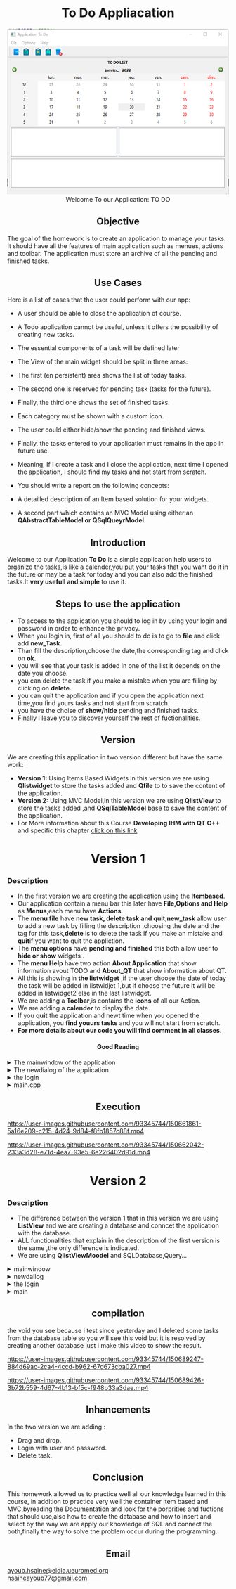<h1 align="center"> To Do Appliacation</h1> 
 <p align="center"> <img src="application.png" title="To Do"><br>Welcome To our Application: TO DO  </p>
 
<h2 align="center">Objective</h2> 

The goal of the homework is to create an application to manage your tasks. It should have all the features of main application such as menues, actions and toolbar. The application must store an archive of all the pending and finished tasks.


<h2 align="center"> Use Cases</h2> 

Here is a list of cases that the user could perform with our app:
* A user should be able to close the application of course.
* A Todo application cannot be useful, unless it offers the possibility of creating new tasks.
* The essential components of a task will be defined later
* The View of the main widget should be split in three areas:

* The first (en persistent) area shows the list of today tasks.
* The second one is reserved for pending task (tasks for the future).
* Finally, the third one shows the set of finished tasks.
* Each category must be shown with a custom icon.

* The user could either hide/show the pending and finished views.
* Finally, the tasks entered to your application must remains in the app in future use.
* Meaning, If I create a task and I close the application, next time I opened the application, I should find my tasks and not start from scratch.

* You should write a report on the following concepts:
* A detailled description of an Item based solution for your widgets.
* A second part which contains an MVC Model using either:an **QAbstractTableModel or QSqlQueyrModel**.

<h2 align="center"> Introduction</h2> 

Welcome to our Application,**To Do** is a simple application help users to organize the tasks,is like a calender,you put your tasks that you want do it in the future or may be a task for today and you can also add the finished tasks.It **very usefull and simple** to use it.

<h2 align="center"> Steps to use the application</h2> 

* To access to the application you should to log in by using your login and password in order to enhance the privacy.<br>
* When you login in, first of all you should to do is to go to **file** and click add **new_Task**. <br>
* Than fill the description,choose the date,the corresponding tag and click on **ok**.<br>
* you will see that your task is added in one of the list it depends on the date you choose.<br>
* you can delete the task if you make a mistake when you are filling by clicking on **delete**.<br>
* you can quit the application and if you open the application next time,you find yours tasks and not start from scratch.<br>
* you have the choise of **show/hide** pending and finished tasks.<br>
* Finally I leave you to discover yourself the rest of fuctionalities.<br>

<h2 align="center"> Version</h2> 

 We are creating this application in two version different but have the same work:<br>

* **Version 1:** Using Items Based Widgets in this version we are using **Qlistwidget** to store the tasks added and **Qfile** to to save the content of the application.<br>
* **Version 2:** Using MVC Model,in this version we are using **QlistView** to store the tasks added ,and **QSqlTableModel** base to save the content of the application.<br>
* For More information about this Course **Developing IHM with QT C++** and specific this chapter [click on this link](https://anassbelcaid.github.io/CS311/lectures/widgets2/#mvc-model)<br>

<h1 align="center"> Version 1</h1> 
 <h3>Description</h3>
 
* In the first version we are creating the application using the **Itembased**.
* Our application contain a menu bar this later have **File,Options and Help** as **Menus**,each menu have **Actions**.
* The **menu file** have **new task, delete task and quit**,**new_task**  allow user to add a new task by filling the description ,choosing the date and the tag for this task,**delete** is to delete the task if you make an mistake and **quit**if you want to quit the appliction.
* The **menu options** have **pending and finished** this both allow user to **hide or show** widgets .
* The **menu Help** have two action **About Application** that show information avout TODO and **About_QT** that show information about QT.
* All this is showing in **the listwidget** ,if the user choose the date of today the task will be added in listwidjet 1,but if choose the future it will be added in listwidget2 else in the last listwidget.
* We are adding a **Toolbar**,is contains the **icons** of all our Action.
* We are adding a **calender** to display the date.
* If you **quit** the application and newt time when you opened the application, you **find youurs tasks** and  you will not start from scratch. 
* **For more details about our code you will find comment in all classes**.

<h4 align="center"> Good Reading </h4>


<details>
<summary>The mainwindow of the application</summary>
<br>
 <h3>Description</h3>
 <p>This part contain the implimentation.h and implimentation.cpp of the mainwindow of todo,for each declaration in the code you will find a comment explain
 its functionality.
 </p>
 
<details>
 
<summary> todo.h</summary>
 
``` 
#ifndef TODO_H
#define TODO_H

#include <QMainWindow>
#include <QTextStream>
#include <QMessageBox>
#include<QListView>
#include<QStringListModel>
#include<QListWidget>
#include <QDate>

QT_BEGIN_NAMESPACE
namespace Ui { class todo; }
QT_END_NAMESPACE

class todo : public QMainWindow
{
    Q_OBJECT

public:
    todo(QWidget *parent = nullptr);
    ~todo();

    void chargerTasks(QString myFile);//method to save the content of each listwidget


private slots:

        void on_actionAbout_Application_triggered();//slot gives information about application
    
        void on_actionAbout_QT_triggered();//slot gives information about QT 
    
        void on_actionNew_Task_triggered();
    
        void on_actionQuit_Task_triggered();//slot allow user to quit the application
    
void on_actiondepending_triggered();//slot allow user to hide/show the pending tasks
    
void on_actionFinished_task_triggered();//slot allow user to hide/show the finished tasks
    
 //void ourelmnt(QIcon icon, QString str1, QDate thedate, QString str2, QListWidget *list);
    
void on_actionDelete_Task_triggered(); //slot allow user to delete tasks 
private:
Ui::todo *ui;
void  addelement(); //method contain the implmentation of adding new task when user click on add new task    
};
#endif // TODO_H
 
```
 
 
</details>
 
 

<details>
<summary>todo.cpp</summary>
<br>

```
 
#include "todo.h"
#include "ui_todo.h"
#include"newdialog.h"
#include<QPixmap>
#include<string>
#include<fstream>
#include<QTextStream>
#include<QFile>
#include<QFileDialog>
#include<QModelIndex>
todo::todo(QWidget *parent)
    : QMainWindow(parent)
    , ui(new Ui::todo)
{
    ui->setupUi(this);

    this->setWindowTitle("Application To Do");   //title of the application 
    //allow user to drag and drop from listWidget 1 to listWidget 2&3
    ui->listWidget->setDragEnabled(true);
    ui->listWidget->setAcceptDrops(true);
    ui->listWidget->setDropIndicatorShown(true);
    ui->listWidget->setDefaultDropAction(Qt::MoveAction);
    
    //allow user to drag an dd drop from listWidget 2 to listWidget 1&3
    ui->listWidget_2->setDragEnabled(true);
    ui->listWidget_2->setAcceptDrops(true);
    ui->listWidget_2->setDropIndicatorShown(true);
    ui->listWidget_2->setDefaultDropAction(Qt::MoveAction);
    
    //allow user to drag and drop from listWidget 3 to listWidget 1&2
    ui->listWidget_3->setDragEnabled(true);
    ui->listWidget_3->setAcceptDrops(true);
    ui->listWidget_3->setDropIndicatorShown(true);
    ui->listWidget_3->setDefaultDropAction(Qt::MoveAction);
    
    //make call to the method that save the content of listwidgets
    chargerTasks("C:\\Users\\Hsaine\\Desktop\\S5\\Todo\\Todo\\file.txt");
    
    //connect the addelement to Qaction Add new task
    connect(ui->actionNew_Task, &QAction::triggered, this, &todo::addelement);



}


todo::~todo()
{
    delete ui;
}
 //impliment the new slot
void todo::on_actionNew_Task_triggered()
{


}


void todo::addelement()
{
          //create the dialog
          newdialog D;
          D.setModal(false);
          
          QString newtask;

          //exécuter le dialogue
          auto reply = D.exec();
  //create the icons
          QPixmap icon(":/new.jpeg");
          QPixmap icon1(":/finish.jpeg");
          QPixmap icon2(":/depending.jpeg");
   //Checking if the dialog is accepted
          if(reply == newdialog::Accepted)
                 {
               QString str1=D.lineEdit();  // Get the line edit text
               QString str2=D.combobox();  // Get the tag 
              if (str1!=NULL){
                  //Get Finished bool
                  QString finished = D.checkboxstatus();
                // Get current date
                QDate thedate=D.getdate();
              newtask = str1 +"\t Due:"+ thedate.toString()+"\t tag:" +str2+"\n";

                   if (finished=="finished" || thedate < QDate::currentDate())
                   {
                       newtask = "Finished\t" +str1 +"\t Due:"+ thedate.toString()+"\t tag:" +str2+"\n";
                       ui->listWidget_3->addItem(new QListWidgetItem(QIcon(icon1),newtask));
          }
                   else if (thedate==thedate.currentDate()&& str2!="other"){

                       newtask = "Today \t" +str1 +"\t Due:"+ thedate.toString()+"\t tag:" +str2+"\n";
                       ui->listWidget->addItem(new QListWidgetItem(QIcon(icon),newtask));
                   }
                   else{


                                 newtask = "Pending\t"+str1 +"\t Due:"+ thedate.toString()+"\t tag:" +str2+"\n";
                                 ui->listWidget_2->addItem(new QListWidgetItem(QIcon(icon2),newtask));

                   }
          }


       }

       QString fichier = "C:\\Users\\Hsaine\\Desktop\\S5\\Todo\\Todo\\file.txt";
       QFile file(fichier); // Appel du constructeur de la classe QFile
       if (file.open(QIODevice::Append | QIODevice::Text)) {
       // Si l'ouverture du fichier en écriture à réussie

       // écrire dans le fichier en utilisant un flux :
       QTextStream out(&file);
       out << newtask;
       // Fermer le fichier
       file.close();
       }

    }
void todo::chargerTasks(QString myFile){

    QFile fichier(myFile);

    if(fichier.open(QIODevice::ReadOnly | QIODevice::Text)) // ReadOnly on lecture // ::Text si le fichier est deja ouvert
    {
        QTextStream flux(&fichier);
        while(!flux.atEnd())
        {
            QString temp = flux.readLine();
            if(  temp.startsWith("Finished"))
            ui->listWidget_3->addItem(temp);
            else if( temp.startsWith("Pending"))
                    ui->listWidget_2->addItem(temp);
            else
                ui->listWidget->addItem(temp);
        }
        fichier.close();
    }



    }





void todo::on_actionAbout_Application_triggered()
{
    QMessageBox::about(this,"About Application","This is a simple To Do application that allows "
"to users to fill and program : the future tasks,the finish tasks and the list of today tasks.");

}

void todo::on_actionAbout_QT_triggered()
{
    QMessageBox::aboutQt(this,"About QT");

}


void todo::on_actionQuit_Task_triggered()
{
    // a message that shown by Qt asking whether you want exit or not
    auto reply = QMessageBox::question(this, "Exit",
                                       "Do you really want to quit?");
    //if the response is yes, then ----> EXIT
    if(reply == QMessageBox::Yes)
        qApp->exit();
}




void todo::on_actiondepending_triggered()
{
    if(ui->listWidget_2->isVisible()){
    ui->listWidget_2->hide();}
    else{
      ui->listWidget_2->show();
    }
}




void todo::on_actionFinished_task_triggered()
{
    if(ui->listWidget_3->isVisible()){
    ui->listWidget_3->hide();
   } else{
      ui->listWidget_3->show();
    }

}
 void todo::on_actionDelete_Task_triggered()
{

    ui->listWidget->takeItem(ui->listWidget->currentRow());
    ui->listWidget_2->takeItem(ui->listWidget_2->currentRow());
    ui->listWidget_3->takeItem(ui->listWidget_3->currentRow());


}



```

</details>

<details>
<summary>todo.ui</summary>
<br>

```
<?xml version="1.0" encoding="UTF-8"?>
<ui version="4.0">
 <class>todo</class>
 <widget class="QMainWindow" name="todo">
  <property name="geometry">
   <rect>
    <x>0</x>
    <y>0</y>
    <width>677</width>
    <height>485</height>
   </rect>
  </property>
  <property name="windowTitle">
   <string>todo</string>
  </property>
  <widget class="QWidget" name="centralwidget">
   <layout class="QVBoxLayout" name="verticalLayout_2">
    <item>
     <widget class="QLabel" name="label">
      <property name="font">
       <font>
        <weight>75</weight>
        <bold>true</bold>
        <underline>false</underline>
       </font>
      </property>
      <property name="text">
       <string>TO DO LIST</string>
      </property>
      <property name="alignment">
       <set>Qt::AlignCenter</set>
      </property>
     </widget>
    </item>
    <item>
     <widget class="QCalendarWidget" name="calendarWidget"/>
    </item>
    <item>
     <layout class="QVBoxLayout" name="verticalLayout">
      <item>
       <layout class="QHBoxLayout" name="horizontalLayout">
        <item>
         <widget class="QListWidget" name="listWidget"/>
        </item>
        <item>
         <widget class="QListWidget" name="listWidget_2"/>
        </item>
       </layout>
      </item>
      <item>
       <widget class="QListWidget" name="listWidget_3"/>
      </item>
     </layout>
    </item>
   </layout>
  </widget>
  <widget class="QMenuBar" name="menubar">
   <property name="geometry">
    <rect>
     <x>0</x>
     <y>0</y>
     <width>677</width>
     <height>21</height>
    </rect>
   </property>
   <widget class="QMenu" name="menuFile">
    <property name="title">
     <string>File</string>
    </property>
    <addaction name="actionNew_Task"/>
    <addaction name="actionDelete_Task"/>
    <addaction name="actionQuit_Task"/>
   </widget>
   <widget class="QMenu" name="menuOptions">
    <property name="title">
     <string>Options</string>
    </property>
    <addaction name="actiondepending"/>
    <addaction name="actionFinished_task"/>
   </widget>
   <widget class="QMenu" name="menuHelp">
    <property name="title">
     <string>Help </string>
    </property>
    <addaction name="actionAbout_Application"/>
    <addaction name="actionAbout_QT"/>
   </widget>
   <addaction name="menuFile"/>
   <addaction name="menuOptions"/>
   <addaction name="menuHelp"/>
  </widget>
  <widget class="QStatusBar" name="statusbar"/>
  <widget class="QToolBar" name="toolBar">
   <property name="windowTitle">
    <string>toolBar</string>
   </property>
   <attribute name="toolBarArea">
    <enum>TopToolBarArea</enum>
   </attribute>
   <attribute name="toolBarBreak">
    <bool>false</bool>
   </attribute>
   <addaction name="actionQuit_Task"/>
   <addaction name="actionNew_Task"/>
   <addaction name="separator"/>
   <addaction name="actiondepending"/>
   <addaction name="actionFinished_task"/>
   <addaction name="actionDelete_Task"/>
  </widget>
  <action name="actionAbout_Application">
   <property name="text">
    <string>About_Application</string>
   </property>
  </action>
  <action name="actionAbout_QT">
   <property name="text">
    <string>About QT</string>
   </property>
  </action>
  <action name="actionNew_Task">
   <property name="icon">
    <iconset resource="icons.qrc">
     <normaloff>:/new.jpeg</normaloff>:/new.jpeg</iconset>
   </property>
   <property name="text">
    <string>New_Task     Ctrl+N</string>
   </property>
  </action>
  <action name="actionQuit_Task">
   <property name="icon">
    <iconset resource="icons.qrc">
     <normaloff>:/quit.jpeg</normaloff>:/quit.jpeg</iconset>
   </property>
   <property name="text">
    <string>Quit                Ctrl+Q</string>
   </property>
  </action>
  <action name="actiondepending">
   <property name="icon">
    <iconset resource="icons.qrc">
     <normaloff>:/depending.jpeg</normaloff>:/depending.jpeg</iconset>
   </property>
   <property name="text">
    <string>Pending_task        Ctrl+D</string>
   </property>
  </action>
  <action name="actionFinished_task">
   <property name="icon">
    <iconset resource="icons.qrc">
     <normaloff>:/finish.jpeg</normaloff>:/finish.jpeg</iconset>
   </property>
   <property name="text">
    <string>Finished_task   Ctrl+F</string>
   </property>
  </action>
  <action name="actionDelete_Task">
   <property name="icon">
    <iconset resource="icons.qrc">
     <normaloff>:/delete.jpeg</normaloff>:/delete.jpeg</iconset>
   </property>
   <property name="text">
    <string>Delete_Task</string>
   </property>
  </action>
 </widget>
 <resources>
  <include location="icons.qrc"/>
 </resources>
 <connections/>
</ui>

```
  
</details>

</details>

 
 
<details>
<summary>The newdialog of the application</summary>
<br>
 <h3>Description</h3>
 <p>This part contain the implimentation.h and implimentation.cpp of the newdialog ,this class contain the implientation and the connection of all of this widget 
  ,for each declaration in the code you will find a comment explain its functionality.
    <p align="center"> <img src="form.png" title="New Task"><br>New Task </p>

 </p>
 
<details>
<summary>newdialog.h</summary>
<br>
 
```
#ifndef NEWDIALOG_H
#define NEWDIALOG_H
#include <QDialog>
namespace Ui {
class newdialog;
}

class newdialog : public QDialog
{
    Q_OBJECT

public:
    explicit newdialog(QWidget *parent = nullptr);
    ~newdialog();
    QString lineEdit()const;//methode pour obtenir le text de lineEdit
    QString combobox()const;//methode pour obtenir le text de combobox
    QString checkboxstatus()const;//methode pour obtenir le text de checkbox
    QDate getdate()const;//methode pour obtenir le text de checkbox
    void showEvent(QShowEvent * event);

protected slots:
    void on_pushButton_clicked();

private:
    Ui::newdialog *ui;
};

#endif // NEWDIALOG_H
```
</details>
 
<details>
<summary> newdialog.cpp</summary>
<br>
 
```
#include "newdialog.h"
#include "ui_newdialog.h"

newdialog::newdialog(QWidget *parent) :
    QDialog(parent),
    ui(new Ui::newdialog)
{
    ui->setupUi(this);
}

newdialog::~newdialog()
{
    delete ui;
}


QString newdialog::lineEdit() const
{
    return ui->lineEdit->text();

}


QString newdialog::checkboxstatus() const{


 //return ui->checkBox->isChecked();
    if (ui->checkBox->isChecked())
       return "finished";
    else
        return "pending";
}


QString newdialog::combobox() const
{
    return ui->comboBox->currentText();

}
void newdialog::showEvent(QShowEvent * event)
{
    QDate date = QDate::currentDate();
    ui->dateEdit->setDate(date); // sets the current date to date edit.

    QDialog::showEvent(event);
}

QDate newdialog::getdate() const
{
   return  ui->dateEdit->date();

}

void newdialog::on_pushButton_clicked()
{
    accept();
}

```
</details>
 
<details>
<summary>newdialog.ui </summary>
<br>
 
```
<?xml version="1.0" encoding="UTF-8"?>
<ui version="4.0">
 <class>newdialog</class>
 <widget class="QWidget" name="newdialog">
  <property name="geometry">
   <rect>
    <x>0</x>
    <y>0</y>
    <width>224</width>
    <height>152</height>
   </rect>
  </property>
  <property name="windowTitle">
   <string>Form</string>
  </property>
  <layout class="QGridLayout" name="gridLayout_2">
   <item row="0" column="0">
    <layout class="QGridLayout" name="gridLayout">
     <item row="0" column="0">
      <layout class="QHBoxLayout" name="horizontalLayout">
       <item>
        <widget class="QLabel" name="label">
         <property name="text">
          <string>&amp;Descrption :</string>
         </property>
         <property name="buddy">
          <cstring>lineEdit</cstring>
         </property>
        </widget>
       </item>
       <item>
        <widget class="QLineEdit" name="lineEdit"/>
       </item>
      </layout>
     </item>
     <item row="1" column="0">
      <widget class="QCheckBox" name="checkBox">
       <property name="text">
        <string>Finished</string>
       </property>
      </widget>
     </item>
     <item row="2" column="0">
      <layout class="QHBoxLayout" name="horizontalLayout_2">
       <item>
        <widget class="QLabel" name="label_2">
         <property name="text">
          <string>&amp;Date :</string>
         </property>
         <property name="buddy">
          <cstring>dateEdit</cstring>
         </property>
        </widget>
       </item>
       <item>
        <widget class="QDateEdit" name="dateEdit"/>
       </item>
      </layout>
     </item>
     <item row="3" column="0">
      <layout class="QHBoxLayout" name="horizontalLayout_3">
       <item>
        <widget class="QLabel" name="label_3">
         <property name="text">
          <string>&amp;Tag :</string>
         </property>
         <property name="buddy">
          <cstring>comboBox</cstring>
         </property>
        </widget>
       </item>
       <item>
        <widget class="QComboBox" name="comboBox">
         <item>
          <property name="text">
           <string>Work</string>
          </property>
         </item>
         <item>
          <property name="text">
           <string>Shopping</string>
          </property>
         </item>
         <item>
          <property name="text">
           <string>Sport</string>
          </property>
         </item>
         <item>
          <property name="text">
           <string>Visit-Family</string>
          </property>
         </item>
         <item>
          <property name="text">
           <string>Meditation</string>
          </property>
         </item>
         <item>
          <property name="text">
           <string>Video Gaming</string>
          </property>
         </item>
         <item>
          <property name="text">
           <string>Other</string>
          </property>
         </item>
        </widget>
       </item>
      </layout>
     </item>
     <item row="4" column="0">
      <layout class="QHBoxLayout" name="horizontalLayout_4">
       <item>
        <spacer name="horizontalSpacer">
         <property name="orientation">
          <enum>Qt::Horizontal</enum>
         </property>
         <property name="sizeHint" stdset="0">
          <size>
           <width>40</width>
           <height>20</height>
          </size>
         </property>
        </spacer>
       </item>
       <item>
        <widget class="QPushButton" name="pushButton">
         <property name="text">
          <string>Ok</string>
         </property>
        </widget>
       </item>
       <item>
        <widget class="QPushButton" name="pushButton_2">
         <property name="text">
          <string>Cancel</string>
         </property>
        </widget>
       </item>
      </layout>
     </item>
    </layout>
   </item>
  </layout>
 </widget>
 <resources/>
 <connections>
  <connection>
   <sender>pushButton_2</sender>
   <signal>clicked()</signal>
   <receiver>newdialog</receiver>
   <slot>close()</slot>
   <hints>
    <hint type="sourcelabel">
     <x>159</x>
     <y>139</y>
    </hint>
    <hint type="destinationlabel">
     <x>137</x>
     <y>150</y>
    </hint>
   </hints>
  </connection>
 </connections>
</ui>
```
</details>
 
</details>

<details>
<summary>the login</summary>
<br>
 <h3>Description</h3>
 <p>When you open the application you should enter the login and the password that aleardy declared in the code ,than the app will show to you.</p>
  <p align="center"> <img src="login.png" title="Login"><br>Login </p>

<details>
 
<summary>login.h</summary>
<br>
 
```
#ifndef LOGIN_H
#define LOGIN_H

#include <QDialog>
#include"todo.h"
namespace Ui {
class login;
}

class login : public QDialog
{
    Q_OBJECT

public:
    explicit login(QWidget *parent = nullptr);
    ~login();

private slots:
    void on_pushButton_clicked();

private:
    Ui::login *ui;
    todo *td;
};

#endif // LOGIN_H

```
 
</details>
 
<details>
<summary>login.cpp</summary>
<br>
 
```
 #include "login.h"
#include "ui_login.h"
#include<QMessageBox>
#include"todo.h"
login::login(QWidget *parent) :
    QDialog(parent),
    ui(new Ui::login)
{
    ui->setupUi(this);

    QPixmap pix(":/login.jfif");
        int w = ui->label_pic->width();
        int h = ui->label_pic->height();
        ui->label_pic->setPixmap(pix.scaled(w,h,Qt::KeepAspectRatio));
       //  this->setStyleSheet("background-color:#00CED1");

}

login::~login()
{
    delete ui;
}

void login::on_pushButton_clicked()
{
    QString username = ui->lineEdit_username->text();
       QString password = ui->lineEdit_2_password->text();

       if(username ==  "hsaine" && password == "rachid") {
         //  QMessageBox::information(this, "Login", "Username and password is correct");
           //hide();
           td = new todo(this);
           td->show();
       }
       else {
           QMessageBox::warning(this,"Login", "Username and password is not correct");
       }
}


```
</details>
 
<details>
<summary>login.ui</summary>
<br>
 
```
 <?xml version="1.0" encoding="UTF-8"?>
<ui version="4.0">
 <class>login</class>
 <widget class="QDialog" name="login">
  <property name="geometry">
   <rect>
    <x>0</x>
    <y>0</y>
    <width>621</width>
    <height>354</height>
   </rect>
  </property>
  <property name="windowTitle">
   <string>Dialog</string>
  </property>
  <widget class="QGroupBox" name="groupBox">
   <property name="geometry">
    <rect>
     <x>340</x>
     <y>70</y>
     <width>231</width>
     <height>161</height>
    </rect>
   </property>
   <property name="title">
    <string>Login</string>
   </property>
   <widget class="QWidget" name="layoutWidget">
    <property name="geometry">
     <rect>
      <x>20</x>
      <y>30</y>
      <width>195</width>
      <height>81</height>
     </rect>
    </property>
    <layout class="QGridLayout" name="gridLayout">
     <item row="0" column="0">
      <layout class="QHBoxLayout" name="horizontalLayout_2">
       <item>
        <widget class="QLabel" name="label">
         <property name="text">
          <string>Username:</string>
         </property>
        </widget>
       </item>
       <item>
        <widget class="QLineEdit" name="lineEdit_username"/>
       </item>
      </layout>
     </item>
     <item row="1" column="0">
      <layout class="QHBoxLayout" name="horizontalLayout">
       <item>
        <widget class="QLabel" name="label_2">
         <property name="text">
          <string>Password:</string>
         </property>
        </widget>
       </item>
       <item>
        <widget class="QLineEdit" name="lineEdit_2_password"/>
       </item>
      </layout>
     </item>
     <item row="2" column="0">
      <widget class="QPushButton" name="pushButton">
       <property name="text">
        <string>Sign in</string>
       </property>
      </widget>
     </item>
    </layout>
   </widget>
  </widget>
  <widget class="QLabel" name="label_pic">
   <property name="geometry">
    <rect>
     <x>40</x>
     <y>60</y>
     <width>261</width>
     <height>191</height>
    </rect>
   </property>
   <property name="text">
    <string/>
   </property>
  </widget>
 </widget>
 <resources/>
 <connections/>
</ui>

```
</details>
</details>


<details>
<summary>main.cpp</summary>
<br>
 
```
 #include "todo.h"

#include <QApplication>
#include"login.h"
int main(int argc, char *argv[])
{
    QApplication a(argc, argv);
     todo w;
    login w1;
    w1.show();
   // w.show();
    return a.exec();
}

```
</details>

<h2 align="center"> Execution</h2> 
 

https://user-images.githubusercontent.com/93345744/150661861-5a16e209-c215-4d24-9d84-f8fb1857c88f.mp4



https://user-images.githubusercontent.com/93345744/150662042-233a3d28-e71d-4ea7-93e5-6e226402d91d.mp4



<h1 align="center"> Version 2</h1> 
  <h3>Description</h3>
 
* The difference between the version 1 that in this version we are using **ListView** and we are creating a database and conncet the application with the database.
* ALL functionalities that explain in the description of the first version is the same ,the only difference is indicated.
* We are using **QlistViewMoodel** and SQLDatabase,Query...
 
<details>
<summary>mainwindow</summary>
<br>
   <h3>Description</h3>
 <p>This part contain the implimentation.h and implimentation.cpp of the mainwindow of todo,for each declaration in the code you will find a comment explain
 its functionality.</p>
 
<details>
<summary>mainwindow.h</summary>
<br>
 
 ```
 #ifndef MAINWINDOW_H
#define MAINWINDOW_H

#include <QMainWindow>
#include<QtSql/QSqlDatabase> 
namespace Ui {
class MainWindow;
}

class MainWindow : public QMainWindow
{
    Q_OBJECT

public:
    explicit MainWindow(QWidget *parent = nullptr);
    ~MainWindow();

protected:
    void connectDatabase();

private slots:
    void on_actionNew_Task_triggered();

    void on_actionQuit_triggered();

    void on_actionPending_triggered();

    void on_actionFinished_triggered();

    void on_actionABout_Application_triggered();

    void on_actionAbout_QT_triggered();

private:
    Ui::MainWindow *ui;
    void  addelement(); //method contain the implmentation of adding new task when user click on add new task
    QSqlDatabase db;

};

#endif // MAINWINDOW_H

 ```
</details>
 
<details>
<summary>mainwindow.cpp</summary>
<br>
 
 ```
 #include "mainwindow.h"
#include "ui_mainwindow.h"
#include<QMessageBox>
#include"newdailog.h"
#include<QSqlQuery>
#include<QStandardItem>
#include<QSqlQuery>
#include<QSqlQueryModel>
#include<QStringListModel>
#include<QSqlError>
#include<QtDebug>
#include<QList>
#include<QSqlRecord>
MainWindow::MainWindow(QWidget *parent) :
    QMainWindow(parent),
    ui(new Ui::MainWindow)
{
    ui->setupUi(this);
         this->setWindowTitle("Application To Do");   //title of the application

        //allow user to drag and drop from listView_3 1 to listView_3 2&3
        ui->listView->setDragEnabled(true);
        ui->listView->setAcceptDrops(true);
        ui->listView->setDropIndicatorShown(true);
        ui->listView->setDefaultDropAction(Qt::MoveAction);

        //allow user to drag an dd drop from listView_3 2 to listView_3 1&3
        ui->listView_2->setDragEnabled(true);
        ui->listView_2->setAcceptDrops(true);
        ui->listView_2->setDropIndicatorShown(true);
        ui->listView_2->setDefaultDropAction(Qt::MoveAction);

        //allow user to drag and drop from listView_3 3 to listView_3 1&2
        ui->listView_3->setDragEnabled(true);
        ui->listView_3->setAcceptDrops(true);
        ui->listView_3->setDropIndicatorShown(true);
        ui->listView_3->setDefaultDropAction(Qt::MoveAction);

        //connect the addelement to Qaction Add new task
        connect(ui->actionNew_Task, &QAction::triggered, this, &MainWindow::addelement);
        //call the function of database
        connectDatabase();

        auto model = new QStandardItemModel(this);
        QSqlQuery query("SELECT * FROM tasks");
        int idName = query.record().indexOf("description");
        int idName1 = query.record().indexOf("date");
        int idName2 = query.record().indexOf("tag");


        while (query.next()){
           QString name = query.value(idName).toString();
           QString name1 = query.value(idName1).toString();
           QString name2 = query.value(idName2).toString();
           QString N=name+name1+name2;
           model->appendRow(new QStandardItem(QIcon(":/new.jpeg"), N));
           ui->listView->setModel(model);

           model->appendRow(new QStandardItem(QIcon(":/depending.jpeg"), N));
           ui->listView_2->setModel(model);

           model->appendRow(new QStandardItem(QIcon(":/finish.jpeg"), N));
           ui->listView_3->setModel(model);


        }

}

MainWindow::~MainWindow()
{
    delete ui;
}

void MainWindow::connectDatabase(){


    // ajouter le driver de la bd avec le driver sqlite
    db = QSqlDatabase::addDatabase("QSQLITE");

    // choisir le nom de la bd
    db.setDatabaseName("C:\\Users\\Hsaine\\Desktop\\S5\\TODO_MVC\\database");

    // ouvrir la bd
    if(!db.open())
            QMessageBox::critical(this,"Info","Cannot open the database");

    // creer la table tasks
    //1. definir la requete avec une bd
    //auto query= QSqlQuery(db);

   
    //2. definir le text de la requete
    QString create{"CREATE TABLE IF NOT EXISTS tasks (id INT NOT_NULL AUTO_INCREMENT"
                   ",description VARCHAR(80),date DATE,tag VARCHAR(80),finished BOOLEAN "};

    //3. executer la requete
    if(!query.exec(create))
        QMessageBox::critical(this,"Info","Cannot create the table");


}

void MainWindow::addelement()
{
          //create the dialog
          newdailog D;
          D.setModal(false);


          //exécuter le dialogue
          auto reply = D.exec();

          QString str1=D.lineEdit();
          QDate thedate=D.getdate();
          QString str2=D.combobox();

          QString newtask = str1 +"\t Due:"+ thedate.toString()+"\t tag:" +str2+"\n";
          //create the model
          auto model = new QStandardItemModel(this);

         QStringList list;

          connectDatabase();
        //Checking if the dialog is accepted
       if(reply == newdailog::Accepted)
       {
           //create the query
           auto query= new QSqlQuery(db);
          //check if he date is valid
           if(thedate.isValid()){

       if(  thedate==thedate.currentDate()&& str2!="other"){
            //add in table tasks
             query->prepare("INSERT INTO tasks(description,date,tag) VALUES(?,?,?)");
             query->addBindValue(str1);
             query->addBindValue(thedate);
             query->addBindValue(str2);
            //execute the query
             query->exec();

                if(!query->exec())
                 QMessageBox::critical(this,"Info",query->lastError().text());

              ui->listView->setModel(model);
             model->appendRow(new QStandardItem(QIcon(":/new.jpeg"), newtask));



                   }else if(thedate>thedate.currentDate()&&D.checkboxstatus()==false){
                          //insert in the table
                          query->prepare("INSERT INTO tasks(description,date,tag) VALUES(?,?,?)");
                           query->addBindValue(str1);
                           query->addBindValue(thedate);
                           query->addBindValue(str2);

                          query->exec();//execute the query
                            //check if the query execute or not,if not execute you will show a error that
                          //should look for it to resolve the problem
                           if(!query->exec())
                         QMessageBox::critical(this,"Info",query->lastError().text());
                        ui->listView_2->setModel(model);
                         model->appendRow(new QStandardItem(QIcon(":/depending.jpeg"), newtask));


                   }else{
                      // QString addinfor{"INSERT INTO tasks"};
                       query->prepare("INSERT INTO tasks(description,date,tag) VALUES(?,?,?)");

                           query->addBindValue(str1);
                           query->addBindValue(thedate);
                           query->addBindValue(str2);

                           query->prepare("Select * FROM tasks");

                          query->exec();

                           if(!query->exec())
                               QMessageBox::critical(this,"Info",query->lastError().text());

                        ui->listView_3->setModel(model);
                       model->appendRow(new QStandardItem(QIcon(":/finish.jpeg"), newtask));
                   }

           }
}}





void MainWindow::on_actionNew_Task_triggered()
{

}


void MainWindow::on_actionQuit_triggered()
{
    // a message that shown by Qt asking whether you want exit or not
        auto reply = QMessageBox::question(this, "Exit",
                                           "Do you really want to quit?");
        //if the response is yes, then ----> EXIT
        if(reply == QMessageBox::Yes)
            qApp->exit();

}


void MainWindow::on_actionPending_triggered()
{
    if(ui->listView_2->isVisible()){
    ui->listView_2->hide();}
    else{
      ui->listView_2->show();
    }

}


void MainWindow::on_actionFinished_triggered()
{
    if(ui->listView_3->isVisible()){
    ui->listView_3->hide();}
    else{
      ui->listView_3->show();
    }

}


void MainWindow::on_actionABout_Application_triggered()
{
    QMessageBox::about(this,"About Application","This is a simple To Do application that allows "
"to users to fill and program : the future tasks,the finish tasks and the list of today tasks.");

}


void MainWindow::on_actionAbout_QT_triggered()
{
    QMessageBox::aboutQt(this,"About QT");
}


 ```
</details>
 
<details>
<summary>mainwindow.ui</summary>
<br>
 
 ```
 <?xml version="1.0" encoding="UTF-8"?>
<ui version="4.0">
 <class>MainWindow</class>
 <widget class="QMainWindow" name="MainWindow">
  <property name="geometry">
   <rect>
    <x>0</x>
    <y>0</y>
    <width>800</width>
    <height>600</height>
   </rect>
  </property>
  <property name="windowTitle">
   <string>MainWindow</string>
  </property>
  <widget class="QWidget" name="centralwidget">
   <widget class="QWidget" name="layoutWidget">
    <property name="geometry">
     <rect>
      <x>10</x>
      <y>10</y>
      <width>522</width>
      <height>602</height>
     </rect>
    </property>
    <layout class="QGridLayout" name="gridLayout_2">
     <item row="0" column="0">
      <widget class="QLabel" name="label">
       <property name="font">
        <font>
         <weight>75</weight>
         <bold>true</bold>
         <underline>false</underline>
        </font>
       </property>
       <property name="text">
        <string>TO DO LIST</string>
       </property>
       <property name="alignment">
        <set>Qt::AlignCenter</set>
       </property>
      </widget>
     </item>
     <item row="1" column="0">
      <widget class="QCalendarWidget" name="calendarWidget"/>
     </item>
     <item row="2" column="0">
      <layout class="QGridLayout" name="gridLayout">
       <item row="0" column="0">
        <widget class="QListView" name="listView"/>
       </item>
       <item row="0" column="1">
        <widget class="QListView" name="listView_2"/>
       </item>
       <item row="1" column="0" colspan="2">
        <widget class="QListView" name="listView_3"/>
       </item>
      </layout>
     </item>
    </layout>
   </widget>
  </widget>
  <widget class="QMenuBar" name="menubar">
   <property name="geometry">
    <rect>
     <x>0</x>
     <y>0</y>
     <width>800</width>
     <height>21</height>
    </rect>
   </property>
   <widget class="QMenu" name="menuFile">
    <property name="title">
     <string>File</string>
    </property>
    <addaction name="actionNew_Task"/>
    <addaction name="actionQuit"/>
   </widget>
   <widget class="QMenu" name="menuOptions">
    <property name="title">
     <string>Options</string>
    </property>
    <addaction name="actionPending"/>
    <addaction name="actionFinished"/>
   </widget>
   <widget class="QMenu" name="menuHelp">
    <property name="title">
     <string>Help</string>
    </property>
    <addaction name="actionABout_Application"/>
    <addaction name="actionAbout_QT"/>
   </widget>
   <addaction name="menuFile"/>
   <addaction name="menuOptions"/>
   <addaction name="menuHelp"/>
  </widget>
  <widget class="QStatusBar" name="statusbar"/>
  <widget class="QToolBar" name="toolBar">
   <property name="windowTitle">
    <string>toolBar</string>
   </property>
   <attribute name="toolBarArea">
    <enum>TopToolBarArea</enum>
   </attribute>
   <attribute name="toolBarBreak">
    <bool>false</bool>
   </attribute>
   <addaction name="actionNew_Task"/>
   <addaction name="actionQuit"/>
   <addaction name="separator"/>
   <addaction name="actionPending"/>
   <addaction name="actionFinished"/>
  </widget>
  <action name="actionNew_Task">
   <property name="icon">
    <iconset resource="icons.qrc">
     <normaloff>:/new.jpeg</normaloff>:/new.jpeg</iconset>
   </property>
   <property name="text">
    <string>New_Task</string>
   </property>
  </action>
  <action name="actionQuit">
   <property name="icon">
    <iconset resource="icons.qrc">
     <normaloff>:/quit.jpeg</normaloff>:/quit.jpeg</iconset>
   </property>
   <property name="text">
    <string>Quit</string>
   </property>
  </action>
  <action name="actionPending">
   <property name="icon">
    <iconset resource="icons.qrc">
     <normaloff>:/depending.jpeg</normaloff>:/depending.jpeg</iconset>
   </property>
   <property name="text">
    <string>Pending</string>
   </property>
  </action>
  <action name="actionFinished">
   <property name="icon">
    <iconset resource="icons.qrc">
     <normaloff>:/finish.jpeg</normaloff>:/finish.jpeg</iconset>
   </property>
   <property name="text">
    <string>Finished</string>
   </property>
  </action>
  <action name="actionABout_Application">
   <property name="text">
    <string>ABout_Application</string>
   </property>
  </action>
  <action name="actionAbout_QT">
   <property name="text">
    <string>About QT</string>
   </property>
  </action>
 </widget>
 <resources>
  <include location="icons.qrc"/>
 </resources>
 <connections/>
</ui>

 ```
</details>

</details>

 
<details>
<summary>newdailog</summary>
<br>
   <h3>Description</h3>
 <p>This part contain the implimentation.h and implimentation.cpp of the newdialog ,this class contain the implientation and the connection of all of this widget 
  ,for each declaration in the code you will find a comment explain its functionality.
    <p align="center"> <img src="form.png" title="New Task"><br>New Task </p>

 </p>
<details>
<summary>newdailog.h</summary>
<br>
  
```
 #ifndef NEWDAILOG_H
#define NEWDAILOG_H

#include <QDialog>

namespace Ui {
class newdailog;
}

class newdailog : public QDialog
{
    Q_OBJECT

public:
    explicit newdailog(QWidget *parent = nullptr);
    ~newdailog();
    //getters
    QString lineEdit()const;//getter pour obtenir le text de lineEdit
    QString combobox()const;//getter pour obtenir le text de combobox
    bool checkboxstatus()const;//getter pour obtenir le text de checkbox
    QDate getdate()const;//getter pour obtenir le text de checkbox
    void showEvent(QShowEvent * event);

protected slots:
    void on_pushButton_clicked();
private:
    Ui::newdailog *ui;
};

#endif // NEWDAILOG_H

```
</details>
 
<details>
<summary>newdailog.cpp</summary>
<br>
  
```
#include "newdailog.h"
#include "ui_newdailog.h"

newdailog::newdailog(QWidget *parent) :
    QDialog(parent),
    ui(new Ui::newdailog)
{
    ui->setupUi(this);
}

newdailog::~newdailog()
{
    delete ui;
}

QString newdailog::lineEdit() const
{
    return ui->lineEdit->text();

}


bool newdailog::checkboxstatus() const{

return ui->checkBox->isChecked();
//if (ui->checkBox->isChecked())
//   return "finished";
//else
//    return "pending";
}


QString newdailog::combobox() const
{
    return ui->comboBox->currentText();

}
void newdailog::showEvent(QShowEvent * event)
{
    QDate date = QDate::currentDate();
    ui->dateEdit->setDate(date); // sets the current date to date edit.

    QDialog::showEvent(event);
}

QDate newdailog::getdate() const
{
   return  ui->dateEdit->date();

}

void newdailog::on_pushButton_clicked()
{
    accept();
}


 
```
</details>
 
<details>
<summary>newdialog.ui</summary>

 ```
 <?xml version="1.0" encoding="UTF-8"?>
<ui version="4.0">
 <class>newdailog</class>
 <widget class="QDialog" name="newdailog">
  <property name="geometry">
   <rect>
    <x>0</x>
    <y>0</y>
    <width>400</width>
    <height>300</height>
   </rect>
  </property>
  <property name="windowTitle">
   <string>Dialog</string>
  </property>
  <widget class="QWidget" name="layoutWidget">
   <property name="geometry">
    <rect>
     <x>80</x>
     <y>40</y>
     <width>206</width>
     <height>134</height>
    </rect>
   </property>
   <layout class="QGridLayout" name="gridLayout">
    <item row="0" column="0">
     <layout class="QHBoxLayout" name="horizontalLayout">
      <item>
       <widget class="QLabel" name="label">
        <property name="text">
         <string>&amp;Descrption :</string>
        </property>
        <property name="buddy">
         <cstring>lineEdit</cstring>
        </property>
       </widget>
      </item>
      <item>
       <widget class="QLineEdit" name="lineEdit"/>
      </item>
     </layout>
    </item>
    <item row="1" column="0">
     <widget class="QCheckBox" name="checkBox">
      <property name="text">
       <string>Finished</string>
      </property>
     </widget>
    </item>
    <item row="2" column="0">
     <layout class="QHBoxLayout" name="horizontalLayout_2">
      <item>
       <widget class="QLabel" name="label_2">
        <property name="text">
         <string>&amp;Date :</string>
        </property>
        <property name="buddy">
         <cstring>dateEdit</cstring>
        </property>
       </widget>
      </item>
      <item>
       <widget class="QDateEdit" name="dateEdit"/>
      </item>
     </layout>
    </item>
    <item row="3" column="0">
     <layout class="QHBoxLayout" name="horizontalLayout_3">
      <item>
       <widget class="QLabel" name="label_3">
        <property name="text">
         <string>&amp;Tag :</string>
        </property>
        <property name="buddy">
         <cstring>comboBox</cstring>
        </property>
       </widget>
      </item>
      <item>
       <widget class="QComboBox" name="comboBox">
        <item>
         <property name="text">
          <string>Work</string>
         </property>
        </item>
        <item>
         <property name="text">
          <string>Shopping</string>
         </property>
        </item>
        <item>
         <property name="text">
          <string>Sport</string>
         </property>
        </item>
        <item>
         <property name="text">
          <string>Visit-Family</string>
         </property>
        </item>
        <item>
         <property name="text">
          <string>Meditation</string>
         </property>
        </item>
        <item>
         <property name="text">
          <string>Video Gaming</string>
         </property>
        </item>
        <item>
         <property name="text">
          <string>Other</string>
         </property>
        </item>
       </widget>
      </item>
     </layout>
    </item>
    <item row="4" column="0">
     <layout class="QHBoxLayout" name="horizontalLayout_4">
      <item>
       <spacer name="horizontalSpacer">
        <property name="orientation">
         <enum>Qt::Horizontal</enum>
        </property>
        <property name="sizeHint" stdset="0">
         <size>
          <width>40</width>
          <height>20</height>
         </size>
        </property>
       </spacer>
      </item>
      <item>
       <widget class="QPushButton" name="pushButton">
        <property name="text">
         <string>Ok</string>
        </property>
       </widget>
      </item>
      <item>
       <widget class="QPushButton" name="pushButton_2">
        <property name="text">
         <string>Cancel</string>
        </property>
       </widget>
      </item>
     </layout>
    </item>
   </layout>
  </widget>
 </widget>
 <resources/>
 <connections/>
</ui>

 ```
 
</details>

</details>

<details>
<summary>the login</summary>
<br>
 <h3>Description</h3>
 <p>When you open the application you should enter the login and the password that aleardy declared in the code ,than the app will show to you.</p>
  <p align="center"> <img src="login_mvc.png" title="Login"><br>Login </p>

<details>
<summary>login.h</summary>
<br>
 
```
 #ifndef LOGIN_H
#define LOGIN_H

#include <QDialog>
#include"mainwindow.h"
namespace Ui {
class login;
}

class login : public QDialog
{
    Q_OBJECT

public:
    explicit login(QWidget *parent = nullptr);
    ~login();

private slots:
    void on_pushButton_2_clicked();

private:
    Ui::login *ui;
    MainWindow *td;

};

#endif // LOGIN_H

```
</details>
 
<details>
<summary>login.cpp</summary>
<br>
 
```
 #include "login.h"
#include "ui_login.h"
#include"mainwindow.h"
#include<QMessageBox>
login::login(QWidget *parent) :
    QDialog(parent),
    ui(new Ui::login)
{
    ui->setupUi(this);
    QPixmap pix(":/login.jfif");
        int w = ui->label_pic->width();
        int h = ui->label_pic->height();
        ui->label_pic->setPixmap(pix.scaled(w,h,Qt::KeepAspectRatio));
}

login::~login()
{
    delete ui;
}

void login::on_pushButton_2_clicked()
{
    QString username = ui->lineEdit_username_2->text();
       QString password = ui->lineEdit_2_password_2->text();

       if(username ==  "hsaine" && password == "rachid") {
         //  QMessageBox::information(this, "Login", "Username and password is correct");
           //hide();
           td = new MainWindow(this);
           td->show();
       }
       else {
           QMessageBox::warning(this,"Login", "Username and password is not correct");
       }
}


```
</details>
 
<details>
<summary>login.ui</summary>
<br>
 
```
 <?xml version="1.0" encoding="UTF-8"?>
<ui version="4.0">
 <class>login</class>
 <widget class="QDialog" name="login">
  <property name="geometry">
   <rect>
    <x>0</x>
    <y>0</y>
    <width>745</width>
    <height>388</height>
   </rect>
  </property>
  <property name="windowTitle">
   <string>Dialog</string>
  </property>
  <widget class="QGroupBox" name="groupBox">
   <property name="geometry">
    <rect>
     <x>380</x>
     <y>70</y>
     <width>231</width>
     <height>161</height>
    </rect>
   </property>
   <property name="title">
    <string>Login</string>
   </property>
   <widget class="QWidget" name="layoutWidget_2">
    <property name="geometry">
     <rect>
      <x>20</x>
      <y>30</y>
      <width>195</width>
      <height>81</height>
     </rect>
    </property>
    <layout class="QGridLayout" name="gridLayout_2">
     <item row="0" column="0">
      <layout class="QHBoxLayout" name="horizontalLayout_3">
       <item>
        <widget class="QLabel" name="label_3">
         <property name="text">
          <string>Username:</string>
         </property>
        </widget>
       </item>
       <item>
        <widget class="QLineEdit" name="lineEdit_username_2"/>
       </item>
      </layout>
     </item>
     <item row="1" column="0">
      <layout class="QHBoxLayout" name="horizontalLayout_4">
       <item>
        <widget class="QLabel" name="label_4">
         <property name="text">
          <string>Password:</string>
         </property>
        </widget>
       </item>
       <item>
        <widget class="QLineEdit" name="lineEdit_2_password_2"/>
       </item>
      </layout>
     </item>
     <item row="2" column="0">
      <widget class="QPushButton" name="pushButton_2">
       <property name="text">
        <string>Sign in</string>
       </property>
      </widget>
     </item>
    </layout>
   </widget>
  </widget>
  <widget class="QLabel" name="label_pic">
   <property name="geometry">
    <rect>
     <x>80</x>
     <y>60</y>
     <width>261</width>
     <height>191</height>
    </rect>
   </property>
   <property name="text">
    <string/>
   </property>
  </widget>
 </widget>
 <resources/>
 <connections/>
</ui>

```
</details>
</details>
 
<details>
<summary>main</summary>
<br>
  
```
#include "mainwindow.h"
#include <QApplication>
#include"login.h"
int main(int argc, char *argv[])
{
    QApplication a(argc, argv);
    MainWindow w;
    //w.show();
    login w1;
    w1.show();
    return a.exec();
}
  
```
</details>
 
 <h2 align="center"> compilation </h2> 
the void you see because i test since yesterday and  I deleted some tasks from the database table so you will see this void but it is resolved by 
 creating another database just i make this video to show the result.


 
https://user-images.githubusercontent.com/93345744/150689247-884d69ac-2ca4-4ccd-b962-67d673cba027.mp4
 

https://user-images.githubusercontent.com/93345744/150689426-3b72b559-4d67-4b13-bf5c-f948b33a3dae.mp4



<h2 align="center"> Inhancements</h2> 
 
 In the two version we are adding :
 * Drag and drop. 
 * Login with user and password.
 * Delete task.

 <h2 align="center"> Conclusion</h2> 

This homework allowed us to practice well all our knowledge learned in this course, in addition to practice very well the container Item based and MVC,byreading 
 the Documentation and look for the porprities and fuctions that should use,also how to create the database and how to insert and select by the way we are apply our knowledge of SQL and connect the both,finally the way to solve the problem occur during the programming.
 
  <h2 align="center"> Email</h2> 
 
 ayoub.hsaine@eidia.ueuromed.org
 <br>
 hsaineayoub77@gmail.com
 

